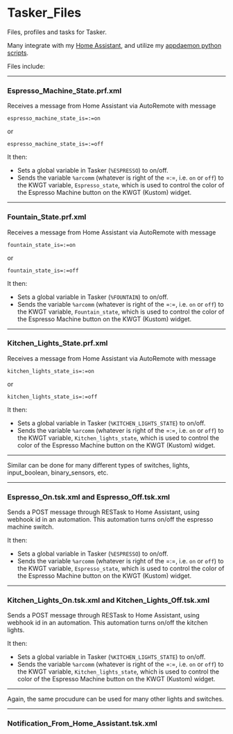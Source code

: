 # Tasker_Files
Files, profiles and tasks for Tasker.

Many integrate with my [Home Assistant](https://github.com/Aephir/Home_Assistant), and utilize my [appdaemon python scripts](https://github.com/Aephir/Home_Assistant-Accessory-files/tree/master/appdaemon_scripts).

Files include:
___
### Espresso_Machine_State.prf.xml

Receives a message from Home Assistant via AutoRemote with message 
```
espresso_machine_state_is=:=on
```
or
```
espresso_machine_state_is=:=off
```
It then:
* Sets a global variable in Tasker (`%ESPRESSO`) to on/off.
* Sends the variable `%arcomm` (whatever is right of the =:=, i.e. `on` or `off`) to the KWGT variable, `Espresso_state`, which is used to control the color of the Espresso Machine button on the KWGT (Kustom) widget.
___
### Fountain_State.prf.xml

Receives a message from Home Assistant via AutoRemote with message 
```
fountain_state_is=:=on
```
or
```
fountain_state_is=:=off
```
It then:
* Sets a global variable in Tasker (`%FOUNTAIN`) to on/off.
* Sends the variable `%arcomm` (whatever is right of the =:=, i.e. `on` or `off`) to the KWGT variable, `Fountain_state`, which is used to control the color of the Espresso Machine button on the KWGT (Kustom) widget.
___
### Kitchen_Lights_State.prf.xml

Receives a message from Home Assistant via AutoRemote with message 
```
kitchen_lights_state_is=:=on
```
or
```
kitchen_lights_state_is=:=off
```
It then:
* Sets a global variable in Tasker (`%KITCHEN_LIGHTS_STATE`) to on/off.
* Sends the variable `%arcomm` (whatever is right of the =:=, i.e. `on` or `off`) to the KWGT variable, `Kitchen_lights_state`, which is used to control the color of the Espresso Machine button on the KWGT (Kustom) widget.
___

Similar can be done for many different types of switches, lights, input_boolean, binary_sensors, etc.

___
### Espresso_On.tsk.xml and Espresso_Off.tsk.xml

Sends a POST message through RESTask to Home Assistant, using webhook id in an automation. This automation turns on/off the espresso machine switch.

It then:
* Sets a global variable in Tasker (`%ESPRESSO`) to on/off.
* Sends the variable `%arcomm` (whatever is right of the =:=, i.e. `on` or `off`) to the KWGT variable, `Espresso_state`, which is used to control the color of the Espresso Machine button on the KWGT (Kustom) widget.
___
### Kitchen_Lights_On.tsk.xml and Kitchen_Lights_Off.tsk.xml

Sends a POST message through RESTask to Home Assistant, using webhook id in an automation. This automation turns on/off the kitchen lights.

It then:
* Sets a global variable in Tasker (`%KITCHEN_LIGHTS_STATE`) to on/off.
* Sends the variable `%arcomm` (whatever is right of the =:=, i.e. `on` or `off`) to the KWGT variable, `Kitchen_lights_state`, which is used to control the color of the Espresso Machine button on the KWGT (Kustom) widget.
___

Again, the same procudure can be used for many other lights and switches.
___
### Notification_From_Home_Assistant.tsk.xml


